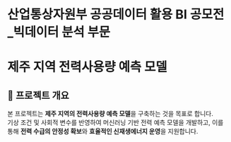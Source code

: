 # 산업통상자원부 공공데이터 활용 BI 공모전_빅데이터 분석 부문

# 제주 지역 전력사용량 예측 모델

## 📌 프로젝트 개요
본 프로젝트는 **제주 지역의 전력사용량 예측 모델**을 구축하는 것을 목표로 합니다.  
기상 조건 및 사회적 변수를 반영하여 머신러닝 기반 전력 예측 모델을 개발하고, 이를 통해 **전력 수급의 안정성 확보**와 **효율적인 신재생에너지 운영**을 지원합니다.
